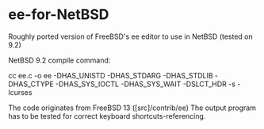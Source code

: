 # ee-for-NetBSD
Roughly ported version of FreeBSD's ee editor to use in NetBSD (tested on 9.2)


NetBSD 9.2 compile command:

cc ee.c -o ee -DHAS_UNISTD -DHAS_STDARG -DHAS_STDLIB -DHAS_CTYPE -DHAS_SYS_IOCTL -DHAS_SYS_WAIT   -DSLCT_HDR -s -lcurses

The code originates from FreeBSD 13 ([src]/contrib/ee)
The output program has to be tested for correct keyboard shortcuts-referencing.
